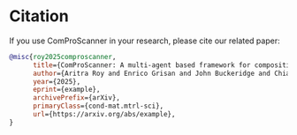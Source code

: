 # Citation

If you use ComProScanner in your research, please cite our related paper:

```bibtex
@misc{roy2025comproscanner,
      title={ComProScanner: A multi-agent based framework for composition-property structured data extraction from scientific literature},
      author={Aritra Roy and Enrico Grisan and John Buckeridge and Chiara Gattinoni},
      year={2025},
      eprint={example},
      archivePrefix={arXiv},
      primaryClass={cond-mat.mtrl-sci},
      url={https://arxiv.org/abs/example},
}
```
